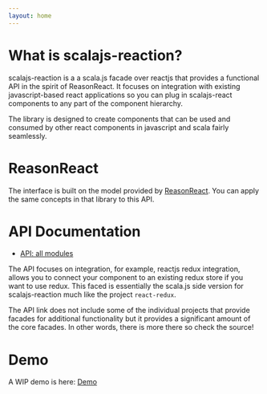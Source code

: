 ```yaml
---
layout: home
---
```

# What is scalajs-reaction?

scalajs-reaction is a a scala.js facade over reactjs that provides a functional
API in the spirit of ReasonReact. It focuses on integration with existing
javascript-based react applications so you can plug in scalajs-react components
to any part of the component hierarchy.

The library is designed to create components that can be used and consumed by
other react components in javascript and scala fairly seamlessly.

# ReasonReact
The interface is built on the model provided by
[ReasonReact](https://reasonml.github.io/reason-react). You can apply the same
concepts in that library to this API.

# API Documentation

* [API: all modules](api/ttg/react)

The API focuses on integration, for example, reactjs redux integration, allows
you to connect your component to an existing redux store if you want to use
redux. This faced is essentially the scala.js side version for scalajs-reaction
much like the project `react-redux`.

The API link does not include some of the individual projects that provide
facades for additional functionality but it provides a significant amount of the
core facades. In other words, there is more there so check the source!

# Demo
A WIP demo is here:
[Demo](static/index.html)
